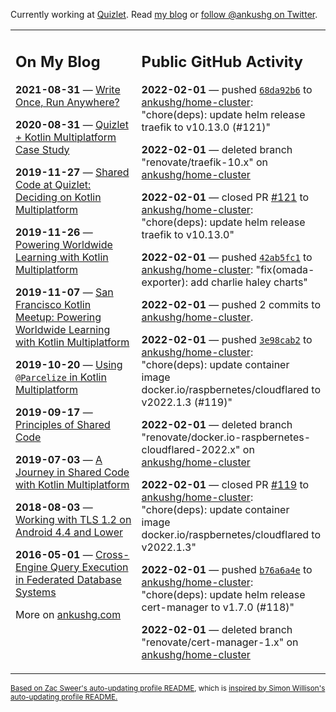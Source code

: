 Currently working at [Quizlet](https://quizlet.com/). Read [my blog](https://ankushg.com/) or [follow @ankushg on Twitter](https://twitter.com/ankushg).

<table><tr><td valign="top" width="40%">

## On My Blog
<!-- blog starts -->
**2021-08-31** — [Write Once, Run Anywhere?](https://ankushg.com/posts/write-once-run-anywhere-increment/)

**2020-08-31** — [Quizlet + Kotlin Multiplatform Case Study](https://ankushg.com/posts/quizlet-kotlin-multiplatform-case-study/)

**2019-11-27** — [Shared Code at Quizlet: Deciding on Kotlin Multiplatform](https://ankushg.com/posts/shared-code-kotlin-multiplatform/)

**2019-11-26** — [Powering Worldwide Learning with Kotlin Multiplatform](https://ankushg.com/speaking/droidcon-sf-2019)

**2019-11-07** — [San Francisco Kotlin Meetup: Powering Worldwide Learning with Kotlin Multiplatform](https://ankushg.com/speaking/sf-kotlin-meetup-2019)

**2019-10-20** — [Using `@Parcelize` in Kotlin Multiplatform](https://ankushg.com/posts/multiplatform-parcelize/)

**2019-09-17** — [Principles of Shared Code](https://ankushg.com/speaking/denver-startup-week-2019)

**2019-07-03** — [A Journey in Shared Code with Kotlin Multiplatform](https://ankushg.com/speaking/droidcon-berlin-2019)

**2018-08-03** — [Working with TLS 1.2 on Android 4.4 and Lower](https://ankushg.com/posts/tls-1.2-on-android/)

**2016-05-01** — [Cross-Engine Query Execution in Federated Database Systems](https://ankushg.com/projects/thesis)
<!-- blog ends -->
More on [ankushg.com](https://ankushg.com/)
</td><td valign="top" width="60%">

## Public GitHub Activity
<!-- githubActivity starts -->
**2022-02-01** — pushed [`68da92b6`](https://github.com/ankushg/home-cluster/commit/68da92b6f87a6ca550b006695d48a0f5ed7643d5) to [ankushg/home-cluster](https://api.github.com/repos/ankushg/home-cluster): "chore(deps): update helm release traefik to v10.13.0 (#121)"

**2022-02-01** — deleted branch "renovate/traefik-10.x" on [ankushg/home-cluster](https://api.github.com/repos/ankushg/home-cluster)

**2022-02-01** — closed PR [#121](https://github.com/ankushg/home-cluster/pull/121) to [ankushg/home-cluster](https://api.github.com/repos/ankushg/home-cluster): "chore(deps): update helm release traefik to v10.13.0"

**2022-02-01** — pushed [`42ab5fc1`](https://github.com/ankushg/home-cluster/commit/42ab5fc180ce8bc1075e68c0771318b7c306b307) to [ankushg/home-cluster](https://api.github.com/repos/ankushg/home-cluster): "fix(omada-exporter): add charlie haley charts"

**2022-02-01** — pushed 2 commits to [ankushg/home-cluster](https://api.github.com/repos/ankushg/home-cluster).

**2022-02-01** — pushed [`3e98cab2`](https://github.com/ankushg/home-cluster/commit/3e98cab2ea4aa5bff48a577201fd22acc612dd38) to [ankushg/home-cluster](https://api.github.com/repos/ankushg/home-cluster): "chore(deps): update container image docker.io/raspbernetes/cloudflared to v2022.1.3 (#119)"

**2022-02-01** — deleted branch "renovate/docker.io-raspbernetes-cloudflared-2022.x" on [ankushg/home-cluster](https://api.github.com/repos/ankushg/home-cluster)

**2022-02-01** — closed PR [#119](https://github.com/ankushg/home-cluster/pull/119) to [ankushg/home-cluster](https://api.github.com/repos/ankushg/home-cluster): "chore(deps): update container image docker.io/raspbernetes/cloudflared to v2022.1.3"

**2022-02-01** — pushed [`b76a6a4e`](https://github.com/ankushg/home-cluster/commit/b76a6a4eb2da02feb898a9ef56cbd3e3558e92a2) to [ankushg/home-cluster](https://api.github.com/repos/ankushg/home-cluster): "chore(deps): update helm release cert-manager to v1.7.0 (#118)"

**2022-02-01** — deleted branch "renovate/cert-manager-1.x" on [ankushg/home-cluster](https://api.github.com/repos/ankushg/home-cluster)
<!-- githubActivity ends -->
</td></tr></table>

<sub><a href="https://github.com/ZacSweers/ZacSweers">Based on Zac Sweer's auto-updating profile README</a>, which is <a href="https://simonwillison.net/2020/Jul/10/self-updating-profile-readme/">inspired by Simon Willison's auto-updating profile README.</a></sub>